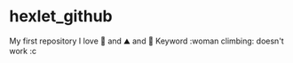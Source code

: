 # hexlet_github
My first repository
I love :tea: and :mountain: and :ocean:
Keyword :woman climbing: doesn't work :c 
